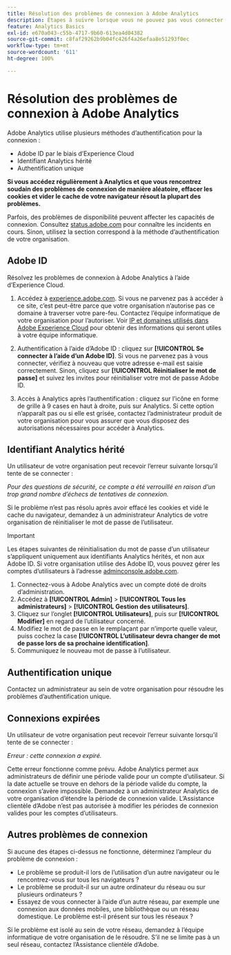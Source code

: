 ```yaml
---
title: Résolution des problèmes de connexion à Adobe Analytics
description: Étapes à suivre lorsque vous ne pouvez pas vous connecter à Adobe Analytics.
feature: Analytics Basics
exl-id: e670a043-c55b-4717-9b60-613ea4d04382
source-git-commit: c8faf29262b9b04fc426f4a26efaa8e51293f0ec
workflow-type: tm+mt
source-wordcount: '611'
ht-degree: 100%

---
```


# Résolution des problèmes de connexion à Adobe Analytics

Adobe Analytics utilise plusieurs méthodes d’authentification pour la connexion :

* Adobe ID par le biais d’Experience Cloud
* Identifiant Analytics hérité
* Authentification unique

**Si vous accédez régulièrement à Analytics et que vous rencontrez soudain des problèmes de connexion de manière aléatoire, effacer les cookies et vider le cache de votre navigateur résout la plupart des problèmes.**

Parfois, des problèmes de disponibilité peuvent affecter les capacités de connexion. Consultez [status.adobe.com](https://status.adobe.com) pour connaître les incidents en cours. Sinon, utilisez la section correspond à la méthode d’authentification de votre organisation.

## Adobe ID

Résolvez les problèmes de connexion à Adobe Analytics à l’aide d’Experience Cloud.

1. Accédez à [experience.adobe.com](https://experience.adobe.com). Si vous ne parvenez pas à accéder à ce site, c’est peut-être parce que votre organisation n’autorise pas ce domaine à traverser votre pare-feu. Contactez l’équipe informatique de votre organisation pour l’autoriser. Voir [IP et domaines utilisés dans Adobe Experience Cloud](https://helpx.adobe.com/fr/analytics/kb/adobe-ip-addresses.html) pour obtenir des informations qui seront utiles à votre équipe informatique.

2. Authentification à l’aide d’Adobe ID : cliquez sur **[!UICONTROL Se connecter à l’aide d’un Adobe ID]**. Si vous ne parvenez pas à vous connecter, vérifiez à nouveau que votre adresse e-mail est saisie correctement. Sinon, cliquez sur **[!UICONTROL Réinitialiser le mot de passe]** et suivez les invites pour réinitialiser votre mot de passe Adobe ID.

3. Accès à Analytics après l’authentification : cliquez sur l’icône en forme de grille à 9 cases en haut à droite, puis sur Analytics. Si cette option n’apparaît pas ou si elle est grisée, contactez l’administrateur produit de votre organisation pour vous assurer que vous disposez des autorisations nécessaires pour accéder à Analytics.

## Identifiant Analytics hérité

Un utilisateur de votre organisation peut recevoir l’erreur suivante lorsqu’il tente de se connecter :

*Pour des questions de sécurité, ce compte a été verrouillé en raison d’un trop grand nombre d’échecs de tentatives de connexion.*

Si le problème n’est pas résolu après avoir effacé les cookies et vidé le cache du navigateur, demandez à un administrateur Analytics de votre organisation de réinitialiser le mot de passe de l’utilisateur.

>[!IMPORTANT]
>
>Les étapes suivantes de réinitialisation du mot de passe d’un utilisateur s’appliquent uniquement aux identifiants Analytics hérités, et non aux Adobe ID. Si votre organisation utilise des Adobe ID, vous pouvez gérer les comptes d’utilisateurs à l’adresse [adminconsole.adobe.com](https://adminconsole.adobe.com).

1. Connectez-vous à Adobe Analytics avec un compte doté de droits d’administration.
2. Accédez à **[!UICONTROL Admin]** > **[!UICONTROL Tous les administrateurs]** > **[!UICONTROL Gestion des utilisateurs]**.
3. Cliquez sur l’onglet **[!UICONTROL Utilisateurs]**, puis sur **[!UICONTROL Modifier]** en regard de l’utilisateur concerné.
4. Modifiez le mot de passe en le remplaçant par n’importe quelle valeur, puiss cochez la case **[!UICONTROL L’utilisateur devra changer de mot de passe lors de sa prochaine identification]**.
5. Communiquez le nouveau mot de passe à l’utilisateur.

## Authentification unique

Contactez un administrateur au sein de votre organisation pour résoudre les problèmes d’authentification unique.

## Connexions expirées

Un utilisateur de votre organisation peut recevoir l’erreur suivante lorsqu’il tente de se connecter :

*Erreur : cette connexion a expiré.*

Cette erreur fonctionne comme prévu. Adobe Analytics permet aux administrateurs de définir une période valide pour un compte d’utilisateur. Si la date actuelle se trouve en dehors de la période valide du compte, la connexion s’avère impossible. Demandez à un administrateur Analytics de votre organisation d’étendre la période de connexion valide. L’Assistance clientèle d’Adobe n’est pas autorisée à modifier les périodes de connexion valides pour les comptes d’utilisateurs.

## Autres problèmes de connexion

Si aucune des étapes ci-dessus ne fonctionne, déterminez l’ampleur du problème de connexion :

* Le problème se produit-il lors de l’utilisation d’un autre navigateur ou le rencontrez-vous sur tous les navigateurs ?
* Le problème se produit-il sur un autre ordinateur du réseau ou sur plusieurs ordinateurs ?
* Essayez de vous connecter à l’aide d’un autre réseau, par exemple une connexion aux données mobiles, une bibliothèque ou un réseau domestique. Le problème est-il présent sur tous les réseaux ?

Si le problème est isolé au sein de votre réseau, demandez à l’équipe informatique de votre organisation de le résoudre. S’il ne se limite pas à un seul réseau, contactez l’Assistance clientèle d’Adobe.
